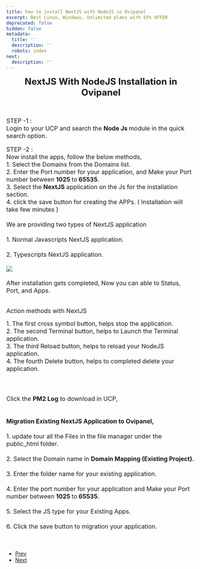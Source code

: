 ```yaml
---
title: how to install NextJS with NodeJS in Ovipanel
excerpt: Best Linux, Windows, Unlimited plans wirh 55% OFFER
deprecated: false
hidden: false
metadata:
  title: ''
  description: ''
  robots: index
next:
  description: ''
---
```

<div itemprop="articleBody">
    <div style="text-align: center;"><span style="font-size: 18pt;"><strong>NextJS With NodeJS Installation in Ovipanel</strong></span></div>
    <p><br /><span style="font-size: 12pt;"><br />STEP -1 :<br /></span><span style="font-size: 10pt;"><span style="font-size: 12pt;">Login to your UCP and search the <strong>Node Js </strong>module in the quick search option.</span><br /><br /><img src="https://image.hostingraja.in/ovipanel-nodejs-nextjs/1.png" alt /><br /><span style="font-size: 12pt;">STEP -2 :<br /></span><span style="font-size: 12pt;">Now install the apps, follow the below methods,<br /> 1. Select the Domains from the Domains list.<br /> 2. Enter the Port number for your application, and Make your Port number between <strong>1025 </strong>to<strong> 65535</strong>.<br /><strong> </strong>3. Select the <strong>NextJS</strong> application on the Js for the installation section. <br /><strong> </strong>4. click the save button for creating the APPs. ( Installation will take few minutes ) <br /><br /><img src="https://image.hostingraja.in/ovipanel-nodejs-nextjs/2.png" alt /> <br />We are providing two types of NextJS application<br /><br />1. Normal Javascripts NextJS application.<br /><br /><img src="https://image.hostingraja.in/ovipanel-nodejs-nextjs/3.png" alt /><br />2. Typescripts NextJS application.<br /><br /><img src="https://image.hostingraja.in/ovipanel-nodejs-nextjs/4.png" /><br /><br />After installation gets completed, Now you can able to Status, Port, and Apps.<br /><br /><img src="https://image.hostingraja.in/ovipanel-nodejs-nextjs/5.png" alt /></span></span></p>
    <p><span style="font-size: 10pt;"><span style="font-size: 12pt;">Action methods with NextJS </span></span></p>
    <p><span style="font-size: 12pt;"> 1. The first cross symbol button, helps stop the application.<br /> 2. The second Terminal button, helps to Launch the Terminal application.<br /></span><span style="font-size: 12pt;"> 3. The third Reload button, helps to reload your NodeJS application.<br /> 4. The fourth Delete button, helps to completed delete your application.<br /><br /><img src="https://image.hostingraja.in/ovipanel-nodejs-nextjs/6.png" alt /><br /><br /><br />Click the <strong>PM2 Log</strong> to download in UCP, <img src="https://image.hostingraja.in/ovipanel-nodejs-nextjs/7.png" alt /><br /><br /><strong><br />Migration Existing NextJS Application to Ovipanel,</strong><br /><strong><br /></strong>1. update tour all the Files in the file manager under the public_html folder.<br /><br />2. Select the Domain name in <strong>Domain Mapping (Existing Project).<br /><br /></strong>3. Enter the folder name for your existing application.<br /><br />4. Enter the port number for your application and Make your Port number between <strong>1025 </strong>to<strong> 65535</strong>.<br /><br />5. Select the JS type for your Existing Apps.<br /><br />6. Click the save button to migration your application.<br /><br /><br /><img src="https://image.hostingraja.in/ovipanel-nodejs-nextjs/8.png" alt /><br /></span></p>
    <p><span style="font-size: 10pt;"><span style="font-size: 12pt;"><strong> </strong></span></span></p>
</div>
<ul class="pager pagenav">
    <li class="previous"> <a class="hasTooltip" title="How to Redirect Domain" aria-label="Previous article: How to Redirect Domain" href="/how-tos/how-to-redirect-domain" rel="prev"> <span class="icon-chevron-left" aria-hidden="true"></span> <span aria-hidden="true">Prev</span> </a> </li>
    <li class="next"> <a class="hasTooltip" title="How to update DNS from Client Area" aria-label="Next article: How to update DNS from Client Area" href="/how-tos/how-to-update-dns-from-client-area" rel="next"> <span aria-hidden="true">Next</span> <span class="icon-chevron-right" aria-hidden="true"></span> </a> </li>
</ul>
